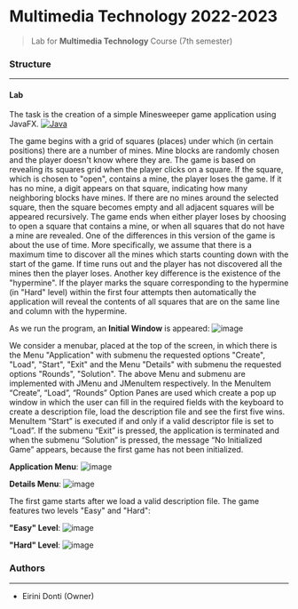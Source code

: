# Multimedia Technology 2022-2023
> Lab for **Multimedia Technology** Course (7th semester)

### Structure
---

#### Lab

The task is the creation of a simple Minesweeper game application using JavaFX. [![Java](https://img.shields.io/badge/java-%23ED8B00.svg?style=for-the-badge&logo=openjdk&logoColor=white)](https://www.java.com)


The game begins with a grid of squares (places) under which (in certain positions) there are a number of mines. Mine blocks are randomly chosen and the player doesn't know where they are. The game is based on revealing its squares grid when the player clicks on a square. If the square, which is chosen to "open", contains a mine, the player loses the game. If it has no mine, a digit appears on that square, indicating how many neighboring blocks have mines. If there are no mines around the selected square, then the square becomes empty and all adjacent squares will be appeared recursively. The game ends when either player loses by choosing to open a square that contains a mine, or when all squares that do not have a mine are revealed. One of the differences in this version of the game is about the use of time. More specifically, we assume that there is a maximum time to discover all the mines which starts counting down with the start of the game. If time runs out and the player has not discovered all the mines then the player loses. Another key difference is the existence of the "hypermine". Ιf the player marks the square corresponding to the hypermine (in "Hard" level) within the first four attempts then automatically the application will reveal the contents of all squares that are on the same line and column with the hypermine.

As we run the program, an **Initial Window** is appeared:
![image](https://github.com/eirinidonti/ECE-NTUA/assets/61821015/e2d8bf93-b637-4611-a9c1-9131a16bb1cc)

We consider a menubar, placed at the top of the screen, in which there is the Menu "Application" with submenu the requested options "Create", "Load", "Start", "Exit" and the Menu "Details" with submenu the requested options "Rounds", "Solution". The above Menu and submenu are implemented with JMenu and JMenuItem respectively. In the MenuItem “Create”, “Load”, “Rounds” Option Panes are used which create a pop up window in which the user can fill in the required fields with the keyboard to create a description file, load the description file and see the first five wins. MenuItem “Start” is executed if and only if a valid descriptor file is set to “Load”. If the submenu “Exit” is pressed, the application is terminated and when the submenu “Solution” is pressed, the message “No Initialized Game” appears, because the first game has not been initialized.

**Application Menu**:
![image](https://github.com/eirinidonti/ECE-NTUA/assets/61821015/8a4afe70-3566-46e6-a0e7-20c8fc06a992)

**Details Menu**:
![image](https://github.com/eirinidonti/ECE-NTUA/assets/61821015/7fa541f7-013d-4c28-87f7-c692e8fe5d28)

The first game starts after we load a valid description file. The game features two levels "Easy" and "Hard":

**"Easy" Level**:
![image](https://github.com/eirinidonti/ECE-NTUA/assets/61821015/dd508f00-d73c-469d-9bab-6d0455072494)

**"Hard" Level**:
![image](https://github.com/eirinidonti/ECE-NTUA/assets/61821015/483c1655-3bcc-4bd2-8f54-e3574d7f8c61)

### Authors
---

- Eirini Donti (Owner)

<!-- ### License
--- -->
